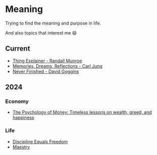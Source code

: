 # Meaning
Trying to find the meaning and purpose in life.

And also topics that interest me :smile:

## Current
 - [Thing Explainer - Randall Munroe](https://www.amazon.com/Thing-Explainer-Complicated-Stuff-Simple/dp/0544668251/ref=sr_1_2?crid=3O3X6PHVEM7MF&dib=eyJ2IjoiMSJ9.U6YjhAiQM2oKIbSCMMKTNYk_tkIFYdFsKTncIVj8AZMkHQUzz13PjZvXtjx8EhDp7VWLobgVhw21-h36VjqSIGpC7C4CQZatuyMif7umV-mrzP6ywMflJYB88Hl4G5dhPRMBDy93aO3wl1IcGdff5KilsoAvX4JC4l5QmGQJwGe6S7OJXkCIIuvRLwpQB2MIcf63-I5AP3NaEnU31GD1WsMpiWfm7xPEbue_0J47FRM.kCeWw7TM6UxXPcziWypilJlQ18r2aDfvLZtcralWb1o&dib_tag=se&keywords=randall+munroe&qid=1722480107&s=books&sprefix=randall+munro%2Cstripbooks-intl-ship%2C217&sr=1-2)
 - [Memories, Dreams, Reflections - Carl Jung](https://www.amazon.com/Memories-Dreams-Reflections-Carl-Gustav-ebook/dp/B004FYZK52/ref=tmm_kin_swatch_0?_encoding=UTF8&dib_tag=se&dib=eyJ2IjoiMSJ9.GbEJq1IpzZ3dPIfONEJaTWiPz5FFyxMuW9PIYmSeJU5DyT1Vo7L6GreiQ6LqoAtMuwJ5FTvQDNwi5Oec6-Fk9okTGODd2MDNPiccB5wtCi5Pij9vYIlHcLc2uKdccfzuZOmwakwH0gE3x7kBFWO8bxDTqHyruiBYZT5hnyapDA9JibNAPmvcypfV-_khvu12zhpIEDq_TaRrSNJQox51Vwx5sApx3wwqJEYIhaV9oj0.tR4G6nM9pYPZOUW5l_PIIPZzWUfVgDAuK_USSNEnkXc&qid=1722480153&sr=1-1)
 - [Never Finished - David Goggins](https://www.amazon.com/Never-Finished-Unshackle-Your-Within-ebook/dp/B0BJMN7RMV/ref=sr_1_2?crid=W7LN5KJ7E7NU&dib=eyJ2IjoiMSJ9.177YlP5utKl4At3cuG97NUtuLmKdjHiL_FC9_OlXJ4_TomMKHA5ziwd8nI9Il5kSv8a0o3TQhTI9CRCHjfXB2Yxh4h6s6FmXI0-XNBg2d006ySexQH-ABAZscXmBqFjX1URz5UrU-VDV6HYIVlpGS3xNKAFyquQPLaBIN3W5kLH18mo5pMxbj1sgEzqdbDOjpLcQjSHooxSS2NCGNKSZqu2xWKIX16qAxMKRnrCm_vg.5kElHASnl8m7HOqkErDGOvo-fES6M_o2-xbRrtbZNwk&dib_tag=se&keywords=david+goggins&qid=1722480329&s=digital-text&sprefix=david+goggins%2Cdigital-text%2C235&sr=1-2) 


## 2024
### Economy
 - [The Psychology of Money: Timeless lessons on wealth, greed, and happiness](https://www.amazon.com/Psychology-Money-Timeless-lessons-happiness/dp/0857197681)


### Life 
 - [Discipline Equals Freedom](https://www.amazon.com/-/de/dp/1250274435/ref=sr_1_1?__mk_de_DE=%C3%85M%C3%85%C5%BD%C3%95%C3%91&crid=1DEH347Q68Y3J&dib=eyJ2IjoiMSJ9.LI098dU5uFZGdoCQLzI-lSdmYPDzqDU1hzAvdMozEOmWhXHJVRbRaGNWBuIEO8_nsIMcuv28HE1CCcyN_IBo0JH5Ke4l1G4JmDshKYvLwkHwo9OIqU1oLRt8-ZwFsxCiM8cBE37FTkEqs7hB91F6_Vj3Mk_4Fwb6GNemREHt0IgCkZmP8F8pJTI4Cfyq7yuCSfA1NU-5bBhhCdvbk7F9ZhHeB-D0V6n3HPYhDvdgrmA.7mY_WVVGMurAhFlrx41hx8gTn__ckIxnQI-Oh4jTyy8&dib_tag=se&keywords=discipline+is+freedom&qid=1722479937&s=books&sprefix=discipline+is+freedom%2Cstripbooks-intl-ship%2C254&sr=1-1)
 - [Maestry](https://www.amazon.com/-/de/dp/1846681561/ref=sr_1_2?__mk_de_DE=%C3%85M%C3%85%C5%BD%C3%95%C3%91&crid=11X8UMKHGD3OY&dib=eyJ2IjoiMSJ9.8UTIIBrvKG0lZyEDnPyxtGhY48DR5rQFIc28XrLFQaEYKg4VInrsYDEGBOHLsCAxPuNRqa1Y3_o2ipyjWiJRuCsgMXyDeprJq50Me_dhS_z-TNwGpmk6itkHTrnI-VWRr58MURF7x756veWNo27WEUc2n-mi0PihqV2tb3QTNMgKKIJ6hU9PToUnNHYHrnJKilIOjkZsKf_MnuEllqLXflapkOVYZWqxy9So4OMSrAs.7lkEPRe8OtiaMmDRsVrPpSMNVQmypHZMkufb7I9qFRo&dib_tag=se&keywords=Mastery&qid=1722479983&s=books&sprefix=master%2Cstripbooks-intl-ship%2C228&sr=1-2&language=en_US)
